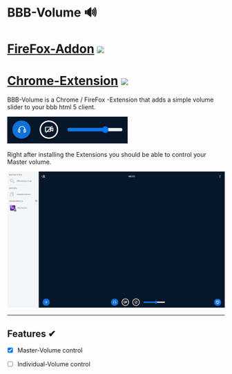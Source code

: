 # BBB-Volume 🔊

# [FireFox-Addon](https://addons.mozilla.org/de/firefox/addon/bbb-volume/) <img src="https://user-media-prod-cdn.itsre-sumo.mozilla.net/uploads/products/2020-04-14-08-36-13-8dda6f.png"  href="https://addons.mozilla.org/de/firefox/addon/bbb-volume/" width="50px">

# [Chrome-Extension](https://chrome.google.com/webstore/detail/bbb-volume/ofepfdiegmjemenfmlpbilcpfaciianl?hl=en) <img src="https://lh3.googleusercontent.com/0cDOOJjp8pUGDDFLqHFITEi35uMGZ5wHpZ9KTKridxk71kpR9MfeydpQqG5n8Mvetvkg5iVuZGeL2xMvxgBY_UL-T9p0x_Eo4EAh" width="50px">


BBB-Volume is a Chrome / FireFox -Extension that adds a simple volume slider to your bbb html 5 client.

<img src=".assets/volumeSlider.png">

Right after installing the Extensions you should be able to control your Master volume.

<img src=".assets/bw.png">

---
## Features ✔

- [x] Master-Volume control
- [ ] Individual-Volume control


